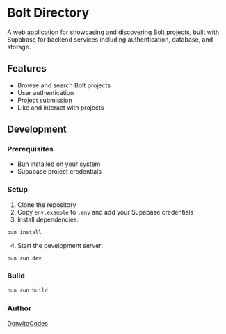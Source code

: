 # Bolt Directory

A web application for showcasing and discovering Bolt projects, built with Supabase for backend services including authentication, database, and storage.

## Features
- Browse and search Bolt projects
- User authentication
- Project submission
- Like and interact with projects

## Development

### Prerequisites
- [Bun](https://bun.sh/) installed on your system
- Supabase project credentials

### Setup
1. Clone the repository
2. Copy `env.example` to `.env` and add your Supabase credentials
3. Install dependencies:

```bash
bun install
```

4. Start the development server:

```bash
bun run dev
```

### Build

```bash
bun run build
```

### Author

[DonvitoCodes](https://donvitocodes.com)
